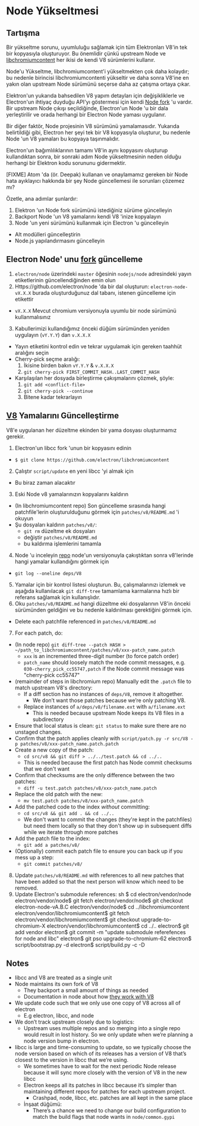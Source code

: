 # Node Yükseltmesi

## Tartışma

Bir yükseltme sorunu, uyumluluğu sağlamak için tüm Elektronları V8'in tek bir kopyasıyla oluşturuyor. Bu önemlidir çünkü upstream Node ve [libchromiumcontent](upgrading-chrome.md) her ikisi de kendi V8 sürümlerini kullanır.

Node'u Yükseltme, libchromiumcontent'i yükseltmekten çok daha kolaydır; bu nedenle birincisi libchromiumcontenti yükseltir ve daha sonra V8'ine en yakın olan upstream Node sürümünü seçerse daha az çatışma ortaya çıkar.

Elektron'un yukarıda bahsedilen V8 yapım detayları için değişikliklerle ve Electron'un ihtiyaç duyduğu API'yı göstermesi için kendi [Node fork](https://github.com/electron/node) 'u vardır. Bir upstream Node çıkışı seçildiğinde, Electron'un Node 'u bir dala yerleştirilir ve orada herhangi bir Electron Node yaması uygulanır.

Bir diğer faktör, Node projesinin V8 sürümünü yamalamasıdır. Yukarıda belirtildiği gibi, Electron her şeyi tek bir V8 kopyasıyla oluşturur, bu nedenle Node 'un V8 yamaları bu kopyaya taşınmalıdır.

Electron'un bağımlılıklarının tamamı V8'in aynı kopyasını oluşturup kullandıktan sonra, bir sonraki adım Node yükseltmesinin neden olduğu herhangi bir Elektron kodu sorununu gidermektir.

[FIXME] Atom 'da (ör. Deepak) kullanan ve onaylamamız gereken bir Node hata ayıklayıcı hakkında bir şey Node güncellemesi ile sorunları çözemez mı?

Özetle, ana adımlar şunlardır:

1. Elektron 'un Node fork sürümünü istediğiniz sürüme güncelleyin
2. Backport Node 'un V8 yamalarını kendi V8 'inize kopyalayın
3. Node 'un yeni sürümünü kullanmak için Electron 'u güncelleyin 
  - Alt modülleri güncelleştirin
  - Node.js yapılandırmasını güncelleyin

## Electron Node' unu [fork](https://github.com/electron/node) güncelleme

1. `electron/node` üzerindeki `master` öğesinin `nodejs/node` adresindeki yayın etiketlerinin güncellendiğinden emin olun
2. Https://github.com/electron/node 'da bir dal oluşturun: `electron-node-vX.X.X` burada oluşturduğunuz dal tabanı, istenen güncelleme için etikettir 
  - `vX.X.X` Mevcut chromium versiyonuyla uyumlu bir node sürümünü kullanmalısınız
3. Kabullerimizi kullandığımız önceki düğüm sürümünden yeniden uygulayın (`vY.Y.Y`) dan `v.X.X.X` 
  - Yayın etiketini kontrol edin ve tekrar uygulamak için gereken taahhüt aralığını seçin
  - Cherry-pick seçme aralığı: 
    1. İkisine birden bakın `vY.Y.Y` & `v.X.X.X`
    2. `git cherry-pick FIRST_COMMIT_HASH..LAST_COMMIT_HASH`
  - Karşılaşılan her dosyada birleştirme çakışmalarını çözmek, şöyle: 
    1. `git add <conflict-file>`
    2. `git cherry-pick --continue`
    3. Bitene kadar tekrarlayın

## [V8](https://github.com/electron/node/src/V8) Yamalarını Güncelleştirme

V8'e uygulanan her düzeltme ekinden bir yama dosyası oluşturmamız gerekir.

1. Electron'un libcc fork 'unun bir kopyasını edinin 
  - `$ git clone https://github.com/electron/libchromiumcontent`
2. Çalıştır `script/update` en yeni libcc 'yi almak için 
  - Bu biraz zaman alacaktır
3. Eski Node v8 yamalarınızın kopyalarını kaldırın 
  - (In libchromiumcontent repo) Son güncelleme sırasında hangi patchfile'lerin oluşturulduğunu görmek için `patches/v8/README.md` 'i okuyun
  - Şu dosyaları kaldırın `patches/v8/`: 
    - `git rm` düzeltme ek dosyaları
    - değiştir `patches/v8/README.md`
    - bu kaldırma işlemlerini tamamla
4. Node 'u inceleyin [repo](https://github.com/electron/node) node'un versiyonuyla çakıştıktan sonra v8'lerinde hangi yamalar kullandığını görmek için 
  - `git log --oneline deps/V8`
5. Yamalar için bir kontrol listesi oluşturun. Bu, çalışmalarınızı izlemek ve aşağıda kullanılacak `git diff-tree` tamamlama karmalarına hızlı bir referans sağlamak için kullanışlıdır.
6. Oku `patches/v8/README.md` hangi düzeltme eki dosyalarının V8'in önceki sürümünden geldiğini ve bu nedenle kaldırılması gerektiğini görmek için. 
  - Delete each patchfile referenced in `patches/v8/README.md`
7. For each patch, do: 
  - (In node repo) `git diff-tree --patch HASH > ~/path_to_libchromiumcontent/patches/v8/xxx-patch_name.patch` 
    - `xxx` is an incremented three-digit number (to force patch order)
    - `patch_name` should loosely match the node commit messages, e.g. `030-cherry_pick_cc55747,patch` if the Node commit message was "cherry-pick cc55747"
  - (remainder of steps in libchromium repo) Manually edit the `.patch` file to match upstream V8's directory: 
    - If a diff section has no instances of `deps/V8`, remove it altogether. 
      - We don’t want those patches because we’re only patching V8.
    - Replace instances of `a/deps/v8/filename.ext` with `a/filename.ext` 
      - This is needed because upstream Node keeps its V8 files in a subdirectory
  - Ensure that local status is clean: `git status` to make sure there are no unstaged changes.
  - Confirm that the patch applies cleanly with `script/patch.py -r src/V8 -p patches/v8/xxx-patch_name.patch.patch`
  - Create a new copy of the patch: 
    - `cd src/v8 && git diff > ../../test.patch && cd ../..`
    - This is needed because the first patch has Node commit checksums that we don't want
  - Confirm that checksums are the only difference between the two patches: 
    - `diff -u test.patch patches/v8/xxx-patch_name.patch`
  - Replace the old patch with the new: 
    - `mv test.patch patches/v8/xxx-patch_name.patch`
  - Add the patched code to the index *without* committing: 
    - `cd src/v8 && git add . && cd ../..`
    - We don't want to commit the changes (they're kept in the patchfiles) but need them locally so that they don't show up in subsequent diffs while we iterate through more patches
  - Add the patch file to the index: 
    - `git add a patches/v8/`
  - (Optionally) commit each patch file to ensure you can back up if you mess up a step: 
    - `git commit patches/v8/`
8. Update `patches/v8/README.md` with references to all new patches that have been added so that the next person will know which need to be removed.
9. Update Electron's submodule references: 
      sh
      $ cd electron/vendor/node
      electron/vendor/node$ git fetch
      electron/vendor/node$ git checkout electron-node-vA.B.C
      electron/vendor/node$ cd ../libchromiumcontent
      electron/vendor/libchromiumcontent$ git fetch
      electron/vendor/libchromiumcontent$ git checkout upgrade-to-chromium-X
      electron/vendor/libchromiumcontent$ cd ../..
      electron$ git add vendor
      electron$ git commit -m "update submodule referefences for node and libc"
      electron$ git pso upgrade-to-chromium-62
      electron$ script/bootstrap.py -d
      electron$ script/build.py -c -D

## Notes

- libcc and V8 are treated as a single unit
- Node maintains its own fork of V8 
  - They backport a small amount of things as needed
  - Documentation in node about how [they work with V8](https://nodejs.org/api/v8.html)
- We update code such that we only use one copy of V8 across all of electron 
  - E.g electron, libcc, and node
- We don’t track upstream closely due to logistics: 
  - Upstream uses multiple repos and so merging into a single repo would result in lost history. So we only update when we’re planning a node version bump in electron.
- libcc is large and time-consuming to update, so we typically choose the node version based on which of its releases has a version of V8 that’s closest to the version in libcc that we’re using. 
  - We sometimes have to wait for the next periodic Node release because it will sync more closely with the version of V8 in the new libcc
  - Electron keeps all its patches in libcc because it’s simpler than maintaining different repos for patches for each upstream project. 
    - Crashpad, node, libcc, etc. patches are all kept in the same place
  - İnşaat düğümü: 
    - There’s a chance we need to change our build configuration to match the build flags that node wants in `node/common.gypi`